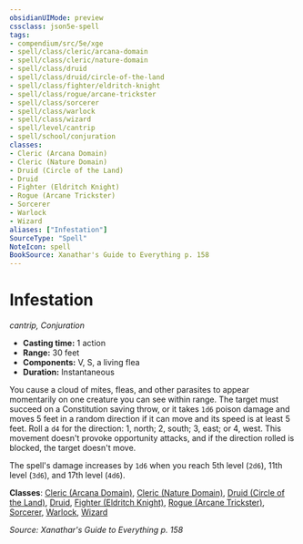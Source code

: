 ```yaml
---
obsidianUIMode: preview
cssclass: json5e-spell
tags:
- compendium/src/5e/xge
- spell/class/cleric/arcana-domain
- spell/class/cleric/nature-domain
- spell/class/druid
- spell/class/druid/circle-of-the-land
- spell/class/fighter/eldritch-knight
- spell/class/rogue/arcane-trickster
- spell/class/sorcerer
- spell/class/warlock
- spell/class/wizard
- spell/level/cantrip
- spell/school/conjuration
classes:
- Cleric (Arcana Domain)
- Cleric (Nature Domain)
- Druid (Circle of the Land)
- Druid
- Fighter (Eldritch Knight)
- Rogue (Arcane Trickster)
- Sorcerer
- Warlock
- Wizard
aliases: ["Infestation"]
SourceType: "Spell"
NoteIcon: spell
BookSource: Xanathar's Guide to Everything p. 158
---
```

# Infestation
*cantrip, Conjuration*  

- **Casting time:** 1 action
- **Range:** 30 feet
- **Components:** V, S, a living flea
- **Duration:** Instantaneous

You cause a cloud of mites, fleas, and other parasites to appear momentarily on one creature you can see within range. The target must succeed on a Constitution saving throw, or it takes `1d6` poison damage and moves 5 feet in a random direction if it can move and its speed is at least 5 feet. Roll a `d4` for the direction: 1, north; 2, south; 3, east; or 4, west. This movement doesn't provoke opportunity attacks, and if the direction rolled is blocked, the target doesn't move.

The spell's damage increases by `1d6` when you reach 5th level (`2d6`), 11th level (`3d6`), and 17th level (`4d6`).

**Classes**: [Cleric (Arcana Domain)](/2-Mechanics/CLI/classes/cleric-arcana-domain-scag.md), [Cleric (Nature Domain)](/2-Mechanics/CLI/classes/cleric-nature-domain.md), [Druid (Circle of the Land)](/2-Mechanics/CLI/classes/druid-circle-of-the-land.md), [Druid](/2-Mechanics/CLI/classes/druid.md), [Fighter (Eldritch Knight)](/2-Mechanics/CLI/classes/fighter-eldritch-knight.md), [Rogue (Arcane Trickster)](/2-Mechanics/CLI/classes/rogue-arcane-trickster.md), [Sorcerer](/2-Mechanics/CLI/classes/sorcerer.md), [Warlock](/2-Mechanics/CLI/classes/warlock.md), [Wizard](/2-Mechanics/CLI/classes/wizard.md)

*Source: Xanathar's Guide to Everything p. 158*